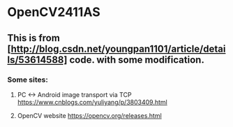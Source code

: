 # OpenCV2411AS
## This is from [http://blog.csdn.net/youngpan1101/article/details/53614588] code. with some modification.
### Some sites:
1. PC <-> Android image transport via TCP
https://www.cnblogs.com/yuliyang/p/3803409.html

2. OpenCV website
https://opencv.org/releases.html
